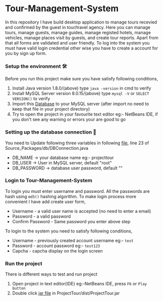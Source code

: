 # Tour-Management-System
In this repository I have build desktop application to manage tours recevied and confirmed by the guest in tour/travel agency.
Here you can manage tours, manage guests, manage guides, manage registed hotels, manage vehicles, manage places visit by guests, and create tour reports. 
Apart from that all forms are validated and user friendly. To log into the system you must have valid login credential other wise you have to create a account for you by sign up form.

### Setup the environment 🛠
Before you run this project make sure you have satisfy following conditions,

1. Install Java version 1.8.0/(above) type `java -version` in cmd to verify
2. Install MySQL Server version 8.0.15/(above) type `mysql -V` or `SELECT VERSION()` to verify
3. Import this [Database](/projecttour.sql) to your MySQL server (after import no need to keep that file in your project directory)
4. Try to open the project in your favourite text editor eg:- NetBeans IDE, if you don't see any warning or errors your are good to go

### Setting up the database connection 🔌
You need to Update following three variables in following [file](/src/db/DBConnection.java), line 23 of Source_Packages/db/DBConnection.java 
   - DB_NAME -> your database name eg:- projecttour
   - DB_USER -> User in MySQL server, default "root"
   - DB_PASSWORD -> database user password, default ""

### Login to Tour-Management-System
To login you must enter username and password. All the passwords are hash using `md5()` hashing algorithm.
To make login process more convenient I have add create user form,
- Username - a valid user name is accepted (no need to enter a email)
- Password - a valid password
- Confirm Password - Same password you enter above step

To login to the system you need to satisfy following conditions,
- Username - previously created account username eg:- `test`
- Password - account password eg:- `test123`
- Capcha - capcha display on the login screen

### Run the project
There is different ways to test and run project
1. Open project in text editor(IDE) eg:-NetBeans IDE, press `F6` or `Play button`
2. Double click [jar file](/dist/SmartMultiplug.jar) in ProjectTour/dist/ProjectTour.jar 


